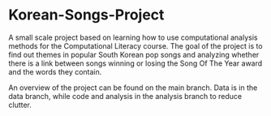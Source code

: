 # Korean-Songs-Project

A small scale project based on learning how to use computational analysis methods for the Computational Literacy course. The goal of the project is to find out themes in popular South Korean pop songs and analyzing whether there is a link between songs winning or losing the Song Of The Year award and the words they contain.

An overview of the project can be found on the main branch. Data is in the data branch, while code and analysis in the analysis branch to reduce clutter.
